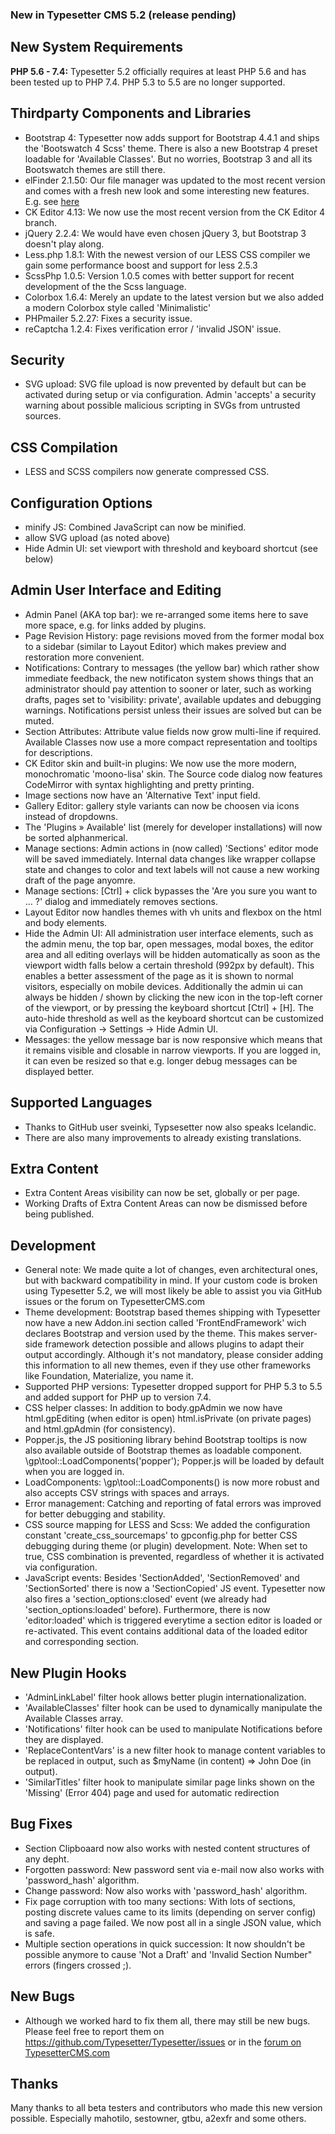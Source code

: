 ### New in Typesetter CMS 5.2 (release pending) ###

## New System Requirements ##

**PHP 5.6 - 7.4:** Typesetter 5.2 officially requires at least PHP 5.6 and has been tested up to PHP 7.4. PHP 5.3 to 5.5 are no longer supported.


## Thirdparty Components and Libraries ##

* Bootstrap 4: Typesetter now adds support for Bootstrap 4.4.1 and ships the 'Bootswatch 4 Scss' theme. There is also a new Bootstrap 4 preset loadable for 'Available Classes'. But no worries, Bootstrap 3 and all its Bootswatch themes are still there.
* elFinder 2.1.50: Our file manager was updated to the most recent version and comes with a fresh new look and some interesting new features. E.g. see [here](https://www.typesettercms.com/Blog/elFinder_2.1.50_in_Upcoming_Release)
* CK Editor 4.13: We now use the most recent version from the CK Editor 4 branch.
* jQuery 2.2.4: We would have even chosen jQuery 3, but Bootstrap 3 doesn't play along.
* Less.php 1.8.1: With the newest version of our LESS CSS compiler we gain some performance boost and support for less 2.5.3
* ScssPhp 1.0.5: Version 1.0.5 comes with better support for recent development of the the Scss language.
* Colorbox 1.6.4: Merely an update to the latest version but we also added a modern Colorbox style called 'Minimalistic'
* PHPmailer 5.2.27: Fixes a security issue.
* reCaptcha 1.2.4: Fixes verification error / 'invalid JSON' issue.


## Security ##
* SVG upload: SVG file upload is now prevented by default but can be activated during setup or via configuration. Admin 'accepts' a security warning about possible malicious scripting in SVGs from untrusted sources.


## CSS Compilation ##
* LESS and SCSS compilers now generate compressed CSS.


## Configuration Options ##
* minify JS: Combined JavaScript can now be minified.
* allow SVG upload (as noted above)
* Hide Admin UI: set viewport with threshold and keyboard shortcut (see below)


## Admin User Interface and Editing ##
* Admin Panel (AKA top bar): we re-arranged some items here to save more space, e.g. for links added by plugins.
* Page Revision History: page revisions moved from the former modal box to a sidebar (similar to Layout Editor) which makes preview and restoration more convenient.
* Notifications: Contrary to messages (the yellow bar) which rather show immediate feedback, the new notificaton system shows things that an administrator should pay attention to sooner or later, such as working drafts, pages set to 'visibility: private', available updates and debugging warnings. Notifications persist unless their issues are solved but can be muted.
* Section Attributes: Attribute value fields now grow multi-line if required. Available Classes now use a more compact representation and tooltips for descriptions.
* CK Editor skin and built-in plugins: We now use the more modern, monochromatic 'moono-lisa' skin. The Source code dialog now features CodeMirror with syntax highlighting and pretty printing.
* Image sections now have an 'Alternative Text' input field.
* Gallery Editor: gallery style variants can now be choosen via icons instead of dropdowns.
* The 'Plugins &raquo; Available' list (merely for developer installations) will now be sorted alphanmerical.
* Manage sections: Admin actions in (now called) 'Sections' editor mode will be saved immediately. Internal data changes like wrapper collapse state and changes to color and text labels will not cause a new working draft of the page anyomre.
* Manage sections: [Ctrl] + click bypasses the 'Are you sure you want to … ?' dialog and immediately removes sections.
* Layout Editor now handles themes with vh units and flexbox on the html and body elements.
* Hide the Admin UI: All administration user interface elements, such as the admin menu, the top bar, open messages, modal boxes, the editor area and all editing overlays will be hidden automatically as soon as the viewport width falls below a certain threshold (992px by default). This enables a better assessment of the page as it is shown to normal visitors, especially on mobile devices. Additionally the admin ui can always be hidden / shown by clicking the new icon in the top-left corner of the viewport, or by pressing the keyboard shortcut [Ctrl] + [H]. The auto-hide threshold as well as the keyboard shortcut can be customized via Configuration -> Settings -> Hide Admin UI.
* Messages: the yellow message bar is now responsive which means that it remains visible and closable in narrow viewports. If you are logged in, it can even be resized so that e.g. longer debug messages can be displayed better.


## Supported Languages ##
* Thanks to GitHub user sveinki, Typsesetter now also speaks Icelandic.
* There are also many improvements to already existing translations.


## Extra Content ##
* Extra Content Areas visibility can now be set, globally or per page.
* Working Drafts of Extra Content Areas can now be dismissed before being published.


## Development ##
* General note: We made quite a lot of changes, even architectural ones, but with backward compatibility in mind. If your custom code is broken using Typesetter 5.2, we will most likely be able to assist you via GitHub issues or the forum on TypesetterCMS.com
* Theme development: Bootstrap based themes shipping with Typesetter now have a new Addon.ini section called 'FrontEndFramework' wich declares Bootstrap and version used by the theme. This makes server-side framework detection possible and allows plugins to adapt their output accordingly. Although it's not mandatory, please consider adding this information to all new themes, even if they use other frameworks like Foundation, Materialize, you name it.
* Supported PHP versions: Typesetter dropped support for PHP 5.3 to 5.5 and added support for PHP up to version 7.4.
* CSS helper classes: In addition to body.gpAdmin we now have html.gpEditing (when editor is open) html.isPrivate (on private pages) and html.gpAdmin (for consistency).
* Popper.js, the JS positioning library behind Bootstrap tooltips is now also available outside of Bootstrap themes as loadable component. 
\gp\tool::LoadComponents('popper'); Popper.js will be loaded by default when you are logged in. 
* LoadComponents: \gp\tool::LoadComponents() is now more robust and also accepts CSV strings with spaces and arrays.
* Error management: Catching and reporting of fatal errors was improved for better debugging and stability.
* CSS source mapping for LESS and Scss: We added the configuration constant 'create_css_sourcemaps' to gpconfig.php for better CSS debugging during theme (or plugin) development. Note: When set to true, CSS combination is prevented, regardless of whether it is activated via configuration.
* JavaScript events: Besides 'SectionAdded', 'SectionRemoved' and 'SectionSorted' there is now a 'SectionCopied' JS event. Typesetter now also fires a 'section_options:closed' event (we already had 'section_options:loaded' before). Furthermore, there is now 'editor:loaded' which is triggered everytime a section editor is loaded or re-activated. This event contains additional data of the loaded editor and corresponding section.


## New Plugin Hooks ###
* 'AdminLinkLabel' filter hook allows better plugin internationalization.
* 'AvailableClasses' filter hook can be used to dynamically manipulate the Available Classes array.
* 'Notifications' filter hook can be used to manipulate Notifications before they are displayed.
* 'ReplaceContentVars' is a new filter hook to manage content variables to be replaced in output, such as $myName (in content) => John Doe (in output).
* 'SimilarTitles' filter hook to manipulate similar page links shown on the 'Missing' (Error 404) page and used for automatic redirection


## Bug Fixes ##
* Section Clipboaard now also works with nested content structures of any depht.
* Forgotten password: New password sent via e-mail now also works with 'password_hash' algorithm. 
* Change password: Now also works with 'password_hash' algorithm. 
* Fix page corruption with too many sections: With lots of sections, posting discrete values came to its limits (depending on server config) and saving a page failed. We now post all in a single JSON value, which is safe.
* Multiple section operations in quick succession: It now shouldn't be possible anymore to cause 'Not a Draft' and 'Invalid Section Number" errors (fingers crossed ;).


## New Bugs ##
* Although we worked hard to fix them all, there may still be new bugs. Please feel free to report them on https://github.com/Typesetter/Typesetter/issues or in the [forum on TypesetterCMS.com](https://www.typesettercms.com/Forum)


## Thanks ##
Many thanks to all beta testers and contributors who made this new version possible. Especially mahotilo, sestowner, gtbu, a2exfr and some others.

